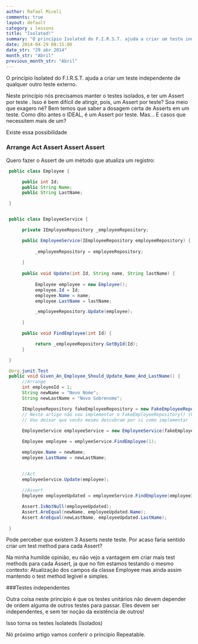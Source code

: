 ```yaml
---
author: Rafael Miceli
comments: true
layout: default
category : lessons
title: "Isolated!"
summary: "O princípio Isolated do F.I.R.S.T. ajuda a criar um teste independente..."
date: 2014-04-29 08:15:00
date_str: "29 abr 2014"
month_str: "Abril"
previous_month_str: "Abril"
---
```


O princípio Isolated do F.I.R.S.T. ajuda a criar um teste independente de qualquer outro teste externo.

Neste princípio nós precisamos manter o testes isolados, e ter um Assert por teste . Isso é bem difícil de atingir, pois, um Assert por teste? Soa meio que exagero né? Bem temos que saber a dosagem certa de Asserts em um teste. Como dito antes o IDEAL, é um Assert por teste. Mas... E casos que necessitem mais de um?

Existe essa possibilidade

### Arrange Act Assert Assert Assert

Quero fazer o Assert de um método que atualiza um registro:
```java
 public class Employee {

	  public int Id;
	  public String Name;
	  public String LastName;         

 }


 public class EmployeeService {

	  private IEmployeeRepository _employeeRepository;

	  public EmployeeService(IEmployeeRepository employeeRepository) {
		   
		   _employeeRepository = employeeRepository;
		   
	  }
 
	  public void Update(int Id, String name, String lastName) {
		   
		   Employee employee = new Employee();
		   employee.Id = Id;
		   employee.Name = name;
		   employee.LastName = lastName;

		   _employeeRepository.Update(employee);
		   
	  }

	  public void FindEmployee(int Id) {

		   return _employeeRepository.GetById(Id);
	  }

 }

 @org.junit.Test
 public void Given_An_Employee_Should_Update_Name_And_LastName() {
	  //Arrange
	  int employeeId = 1;
	  String newName = "Novo Nome";
	  String newLastName = "Novo Sobrenome";

	  IEmployeeRepository fakeEmployeeRepository = new FakeEmployeeRepository();       
	  // Neste artigo não vou implementar o FakeEmployeeRepository() (Uma classe fake)
	  // Vou deixar que vocês mesmo descubram por si como implementar
	  
	  EmployeeService employeeService = new EmployeeService(fakeEmployeeRepository);

	  Employee employee = emplyeeService.FindEmployee(1);

	  employee.Name = newName;
	  employee.LastName = newLastName;
	  

	  //Act
	  employeeService.Update(employee);
	  
	  //Assert
	  Employee employeeUpdated = employeeService.FindEmployee(employeeId);

	  Assert.IsNotNull(employeeUpdated);
	  Assert.AreEqual(newName, employeeUpdated.Name);
	  Assert.AreEqual(newLastName, employeeUpdated.LastName);
 
 }
```

Pode perceber que existem 3 Asserts neste teste. Por acaso faria sentido criar um test method para cada Assert?

Na minha humilde opinião, eu não vejo a vantagem em criar mais test methods para cada Assert, ja que no fim estamos testando o mesmo contexto: Atualização dos campos da classe Employee mas ainda assim mantendo o test method legível e simples.

###Testes independentes

Outra coisa neste principio é que os testes unitários não devem depender de ordem alguma de outros testes para passar. Eles devem ser independentes, e sem ter noção da existência de outros!

Isso torna os testes Isolateds (Isolados)

Nó próximo artigo vamos conferir o principio Repeatable.



